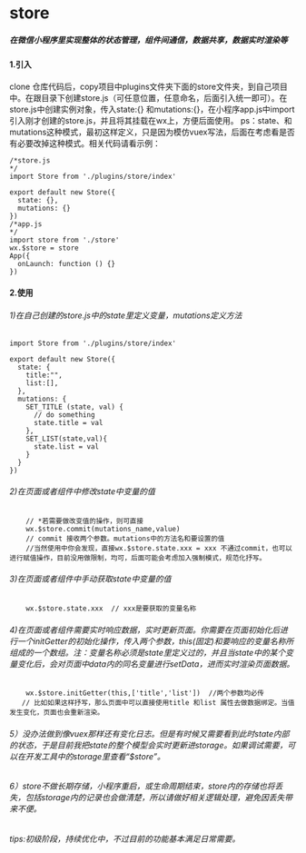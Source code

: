 # store 
##### 在微信小程序里实现整体的状态管理，组件间通信，数据共享，数据实时渲染等

#### 1.引入
clone 仓库代码后，copy项目中plugins文件夹下面的store文件夹，到自己项目中。在跟目录下创建store.js（可任意位置，任意命名，后面引入统一即可）。在store.js中创建实例对象，传入state:{} 和mutations:{}，在小程序app.js中import引入刚才创建的store.js，并且将其挂载在wx上，方便后面使用。  ps：state、和mutations这种模式，最初这样定义，只是因为模仿vuex写法，后面在考虑看是否有必要改掉这种模式。相关代码请看示例：
```
/*store.js
*/
import Store from './plugins/store/index'

export default new Store({
  state: {},
  mutations: {}
})
/*app.js
*/
import store from './store'
wx.$store = store
App({
  onLaunch: function () {}
})
```
#### 2.使用
###### 1)在自己创建的store.js中的state里定义变量，mutations定义方法
```
import Store from './plugins/store/index'

export default new Store({
  state: {
    title:"",
    list:[],
  },
  mutations: {
    SET_TITLE (state, val) {
      // do something
      state.title = val
    },
    SET_LIST(state,val){
      state.list = val
    }
  }
})
```
###### 2)在页面或者组件中修改state中变量的值
```
    // *若需要做改变值的操作，则可直接
    wx.$store.commit(mutations_name,value) 
    // commit 接收两个参数。mutations中的方法名和要设置的值
    //当然使用中你会发现，直接wx.$store.state.xxx = xxx 不通过commit，也可以进行赋值操作，目前没用做限制，均可，后面可能会考虑加入强制模式，规范化抒写。
```
###### 3)在页面或者组件中手动获取state中变量的值
````
    wx.$store.state.xxx  // xxx是要获取的变量名称
````
###### 4)在页面或者组件需要实时响应数据，实时更新页面。你需要在页面初始化后进行一个initGetter的初始化操作，传入两个参数，this(固定)和要响应的变量名称所组成的一个数组。注：变量名称必须是state里定义过的，并且当state中的某个变量变化后，会对页面中data内的同名变量进行setData，进而实时渲染页面数据。
````
    wx.$store.initGetter(this,['title','list'])  //两个参数均必传
   // 比如如果这样抒写，那么页面中可以直接使用title 和list 属性去做数据绑定。当值发生变化，页面也会重新渲染。

````
###### 5）没办法做到像vuex那样还有变化日志。但是有时候又需要看到此时state内部的状态，于是目前我把state的整个模型会实时更新进storage。如果调试需要，可以在开发工具中的storage里查看“$store”。
###### 6）store不做长期存储，小程序重启，或生命周期结束，store内的存储也将丢失，包括storage内的记录也会做清楚，所以请做好相关逻辑处理，避免因丢失带来不便。
###### tips:初级阶段，持续优化中，不过目前的功能基本满足日常需要。
